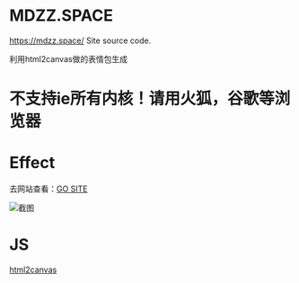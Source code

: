# MDZZ.SPACE

https://mdzz.space/ Site source code.


利用html2canvas做的表情包生成


# 不支持ie所有内核！请用火狐，谷歌等浏览器


# Effect 

去网站查看：[GO SITE][1] 

![截图][2]

# JS
[html2canvas][3] 







  [1]: https://mdzz.space/
  [2]: https://github.com/Tamshen/MDZZ.SPACE/blob/master/data/img.png
  [3]: http://html2canvas.hertzen.com
